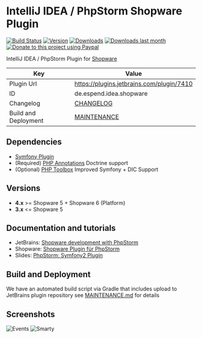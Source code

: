 IntelliJ IDEA / PhpStorm Shopware Plugin
==========================
[![Build Status](https://travis-ci.org/Haehnchen/idea-php-shopware-plugin.svg?branch=master)](https://travis-ci.org/Haehnchen/idea-php-shopware-plugin)
[![Version](http://phpstorm.espend.de/badge/7410/version)](https://plugins.jetbrains.com/plugin/7410)
[![Downloads](http://phpstorm.espend.de/badge/7410/downloads)](https://plugins.jetbrains.com/plugin/7410)
[![Downloads last month](http://phpstorm.espend.de/badge/7410/last-month)](https://plugins.jetbrains.com/plugin/7410)
[![Donate to this project using Paypal](https://img.shields.io/badge/paypal-donate-yellow.svg)](https://www.paypal.me/DanielEspendiller)

IntelliJ IDEA / PhpStorm Plugin for [Shopware](http://www.shopware.de/ "Shopware")

Key                  | Value
-------------------  | -------------------
Plugin Url           | https://plugins.jetbrains.com/plugin/7410
ID                   | de.espend.idea.shopware
Changelog            | [CHANGELOG](CHANGELOG.md)
Build and Deployment | [MAINTENANCE](MAINTENANCE.md)

Dependencies
---------------------
* [Symfony Plugin](https://plugins.jetbrains.com/plugin/7219)
* (Required) [PHP Annotations](https://plugins.jetbrains.com/plugin/7320) Doctrine support
* (Optional) [PHP Toolbox](https://plugins.jetbrains.com/plugin/8133) Improved Symfony + DIC Support

Versions
---------------------

* **4.x** >= Shopware 5 + Shopware 6 (Platform) 
* **3.x** <= Shopware 5

Documentation and tutorials
---------------------

* JetBrains: [Shopware development with PhpStorm](https://confluence.jetbrains.com/display/PhpStorm/Shopware+development+with+PhpStorm)
* Shopware: [Shopware Plugin für PhpStorm](https://de.shopware.com/shopware-plugin-fuer-phpstorm/)
* Slides: [PhpStorm: Symfony2 Plugin](https://www.slideshare.net/Haehnchen/phpstorm-symfony2-plugin)


Build and Deployment
---------------------

We have an automated build script via Gradle that includes upload to JetBrains plugin repository see [MAINTENANCE.md](MAINTENANCE.md) for details 

Screenshots
---------------------

![Events](http://plugins.jetbrains.com/files/7410/screenshot_14428.png)
![Smarty](http://plugins.jetbrains.com/files/7410/screenshot_14426.png)

